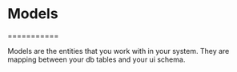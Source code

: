 ---
---

# Models

===========

Models are the entities that you work with in your system. They are mapping between your db tables and your ui schema.
